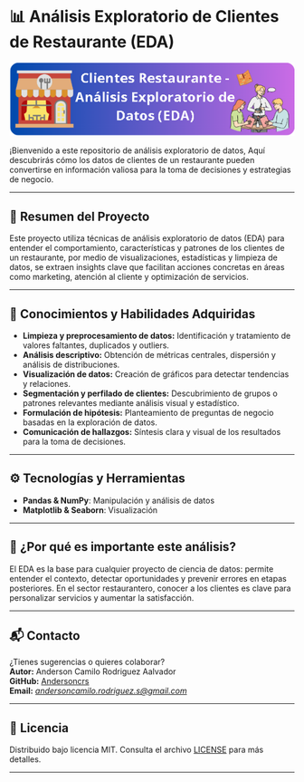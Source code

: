 # 📊 Análisis Exploratorio de Clientes de Restaurante (EDA)
![](https://raw.githubusercontent.com/Andersoncrs/Clientes-Restaurante-Analisis-Exploratorio-de-Datos--EDA-/refs/heads/main/banner_restaurante.png)

¡Bienvenido a este repositorio de análisis exploratorio de datos, Aquí descubrirás cómo los datos de clientes de un restaurante pueden convertirse en información valiosa para la toma de decisiones y estrategias de negocio.

---

## 🚀 Resumen del Proyecto

Este proyecto utiliza técnicas de análisis exploratorio de datos (EDA) para entender el comportamiento, características y patrones de los clientes de un restaurante, por medio de visualizaciones, estadísticas y limpieza de datos, se extraen insights clave que facilitan acciones concretas en áreas como marketing, atención al cliente y optimización de servicios.

---

## 🧠 Conocimientos y Habilidades Adquiridas

- **Limpieza y preprocesamiento de datos:** Identificación y tratamiento de valores faltantes, duplicados y outliers.
- **Análisis descriptivo:** Obtención de métricas centrales, dispersión y análisis de distribuciones.
- **Visualización de datos:** Creación de gráficos para detectar tendencias y relaciones.
- **Segmentación y perfilado de clientes:** Descubrimiento de grupos o patrones relevantes mediante análisis visual y estadístico.
- **Formulación de hipótesis:** Planteamiento de preguntas de negocio basadas en la exploración de datos.
- **Comunicación de hallazgos:** Síntesis clara y visual de los resultados para la toma de decisiones.

---

## ⚙️ Tecnologías y Herramientas

- **Pandas & NumPy**: Manipulación y análisis de datos
- **Matplotlib & Seaborn**: Visualización

---

## 📝 ¿Por qué es importante este análisis?

El EDA es la base para cualquier proyecto de ciencia de datos: permite entender el contexto, detectar oportunidades y prevenir errores en etapas posteriores. En el sector restaurantero, conocer a los clientes es clave para personalizar servicios y aumentar la satisfacción.

---

## 📬 Contacto

¿Tienes sugerencias o quieres colaborar?  
**Autor:** Anderson Camilo Rodriguez Aalvador  
**GitHub:** [Andersoncrs](https://github.com/Andersoncrs)  
**Email:** *andersoncamilo.rodriguez.s@gmail.com*

---

## 📄 Licencia

Distribuido bajo licencia MIT. Consulta el archivo [LICENSE](LICENSE) para más detalles.

---
